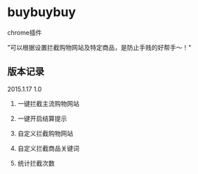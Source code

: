 # buybuybuy

chrome插件

"可以根据设置拦截购物网站及特定商品，是防止手贱的好帮手～！"

版本记录
----

2015.1.17  1.0

1. 一键拦截主流购物网站

2. 一键开启结算提示

3. 自定义拦截购物网站

4. 自定义拦截商品关键词

5. 统计拦截次数